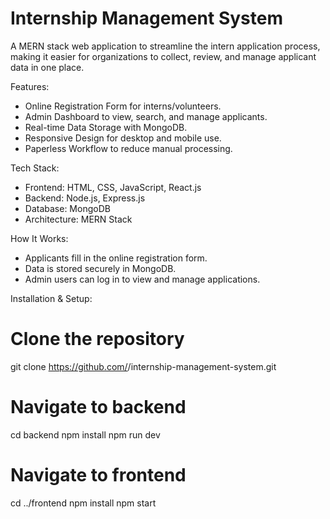 # Internship Management System

A MERN stack web application to streamline the intern application process, making it easier for organizations to collect, review, and manage applicant data in one place.

Features:
- Online Registration Form for interns/volunteers.
- Admin Dashboard to view, search, and manage applicants.
- Real-time Data Storage with MongoDB.
- Responsive Design for desktop and mobile use.
- Paperless Workflow to reduce manual processing.

Tech Stack:
- Frontend: HTML, CSS, JavaScript, React.js
- Backend: Node.js, Express.js
- Database: MongoDB
- Architecture: MERN Stack

How It Works:
- Applicants fill in the online registration form.
- Data is stored securely in MongoDB.
- Admin users can log in to view and manage applications.

Installation & Setup:
# Clone the repository
git clone https://github.com/<your-username>/internship-management-system.git

# Navigate to backend
cd backend
npm install
npm run dev

# Navigate to frontend
cd ../frontend
npm install
npm start
